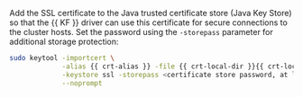 Add the SSL certificate to the Java trusted certificate store (Java Key Store) so that the {{ KF }} driver can use this certificate for secure connections to the cluster hosts. Set the password using the `-storepass` parameter for additional storage protection:

```bash
sudo keytool -importcert \
             -alias {{ crt-alias }} -file {{ crt-local-dir }}{{ crt-local-file }} \
             -keystore ssl -storepass <certificate store password, at least 6 characters> \
             --noprompt
```

